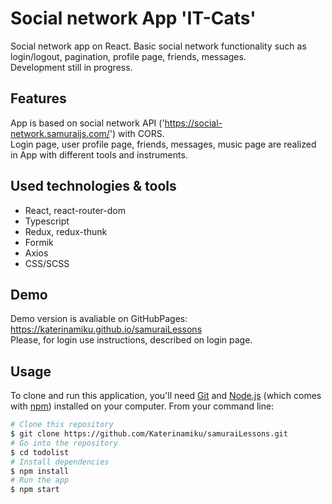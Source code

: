 # Social network App 'IT-Cats'

Social network app on React. Basic social network functionality such as login/logout, pagination, profile page, friends, messages.
<br/>Development still in progress.

## Features

App is based on social network API ('https://social-network.samuraijs.com/') with CORS. 
<br/>Login page, user profile page, friends, messages, music page are realized in App with different tools and instruments.

## Used technologies & tools

- React, react-router-dom 
- Typescript
- Redux, redux-thunk
- Formik
- Axios
- CSS/SCSS

## Demo

Demo version is avaliable
on GitHubPages:   https://katerinamiku.github.io/samuraiLessons
<br/>Please, for login use instructions, described on login page.

## Usage

To clone and run this application, you'll need [Git](https://git-scm.com) and [Node.js](https://nodejs.org/en/download/) (which comes with [npm](http://npmjs.com)) installed on your computer. From your command line:

```bash
# Clone this repository
$ git clone https://github.com/Katerinamiku/samuraiLessons.git
# Go into the repository
$ cd todolist
# Install dependencies
$ npm install
# Run the app
$ npm start
```
